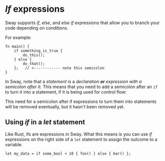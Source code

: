 # _If_ expressions

Sway supports _if_, _else_, and _else if_ expressions that allow you to branch your code depending on conditions.

For example:

```sway
fn main() {
    if something_is_true {
        do_this();
    } else {
        do_that();
    };   // <------------ note this semicolon
}
```

In Sway, note that a _statement_ is a _declaration **or** expression with a semicolon after it_. This means that you need to add a semicolon after an `if` to turn it into a statement, if it is being used for control flow:

This need for a semicolon after if expressions to turn them into statements will be removed eventually, but it hasn't been removed yet.

## Using _if_ in a _let_ statement

Like Rust, ifs are expressions in Sway. What this means is you can use _if_ expressions on the right side of a `let` statement to assign the outcome to a variable.

```sway
let my_data = if some_bool < 10 { foo() } else { bar() };
```




